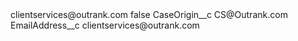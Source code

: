 <?xml version="1.0" encoding="UTF-8"?>
<CustomMetadata xmlns="http://soap.sforce.com/2006/04/metadata" xmlns:xsi="http://www.w3.org/2001/XMLSchema-instance" xmlns:xsd="http://www.w3.org/2001/XMLSchema">
    <label>clientservices@outrank.com</label>
    <protected>false</protected>
    <values>
        <field>CaseOrigin__c</field>
        <value xsi:type="xsd:string">CS@Outrank.com</value>
    </values>
    <values>
        <field>EmailAddress__c</field>
        <value xsi:type="xsd:string">clientservices@outrank.com</value>
    </values>
</CustomMetadata>
